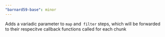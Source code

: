 ```yaml
---
"barnard59-base": minor
---
```


Adds a variadic parameter to `map` and` filter` steps, which will be forwarded to their respecitve callback functions called for each chunk
